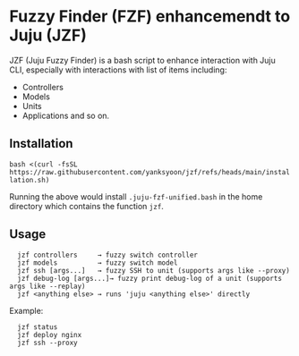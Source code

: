 # Fuzzy Finder (FZF) enhancemendt to Juju (JZF)

JZF (Juju Fuzzy Finder) is a bash script to enhance interaction with Juju CLI, especially with
interactions with list of items including:
- Controllers
- Models
- Units
- Applications
and so on.

## Installation

`bash <(curl -fsSL https://raw.githubusercontent.com/yanksyoon/jzf/refs/heads/main/installation.sh)`

Running the above would install `.juju-fzf-unified.bash` in the home directory which contains the
function `jzf`.

## Usage

```
  jzf controllers     → fuzzy switch controller
  jzf models          → fuzzy switch model
  jzf ssh [args...]   → fuzzy SSH to unit (supports args like --proxy)
  jzf debug-log [args...]→ fuzzy print debug-log of a unit (supports args like --replay)
  jzf <anything else> → runs 'juju <anything else>' directly
```

Example:

```
  jzf status
  jzf deploy nginx
  jzf ssh --proxy
```